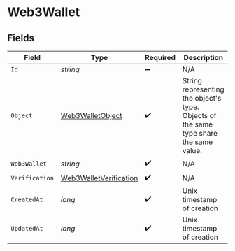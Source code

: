 # Web3Wallet


## Fields

| Field                                                                                  | Type                                                                                   | Required                                                                               | Description                                                                            |
| -------------------------------------------------------------------------------------- | -------------------------------------------------------------------------------------- | -------------------------------------------------------------------------------------- | -------------------------------------------------------------------------------------- |
| `Id`                                                                                   | *string*                                                                               | :heavy_minus_sign:                                                                     | N/A                                                                                    |
| `Object`                                                                               | [Web3WalletObject](../../Models/Components/Web3WalletObject.md)                        | :heavy_check_mark:                                                                     | String representing the object's type. Objects of the same type share the same value.<br/> |
| `Web3Wallet`                                                                           | *string*                                                                               | :heavy_check_mark:                                                                     | N/A                                                                                    |
| `Verification`                                                                         | [Web3WalletVerification](../../Models/Components/Web3WalletVerification.md)            | :heavy_check_mark:                                                                     | N/A                                                                                    |
| `CreatedAt`                                                                            | *long*                                                                                 | :heavy_check_mark:                                                                     | Unix timestamp of creation<br/>                                                        |
| `UpdatedAt`                                                                            | *long*                                                                                 | :heavy_check_mark:                                                                     | Unix timestamp of creation<br/>                                                        |